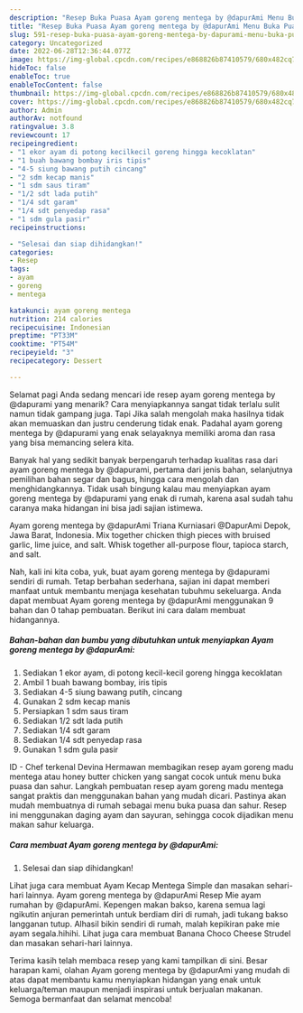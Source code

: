 ```yaml
---
description: "Resep Buka Puasa Ayam goreng mentega by @dapurAmi Menu Buka Puas"
title: "Resep Buka Puasa Ayam goreng mentega by @dapurAmi Menu Buka Puas"
slug: 591-resep-buka-puasa-ayam-goreng-mentega-by-dapurami-menu-buka-puas
category: Uncategorized
date: 2022-06-28T12:36:44.077Z
image: https://img-global.cpcdn.com/recipes/e868826b87410579/680x482cq70/ayam-goreng-mentega-by-dapurami-foto-resep-utama.jpg
hideToc: false
enableToc: true
enableTocContent: false
thumbnail: https://img-global.cpcdn.com/recipes/e868826b87410579/680x482cq70/ayam-goreng-mentega-by-dapurami-foto-resep-utama.jpg
cover: https://img-global.cpcdn.com/recipes/e868826b87410579/680x482cq70/ayam-goreng-mentega-by-dapurami-foto-resep-utama.jpg
author: Admin
authorAv: notfound
ratingvalue: 3.8
reviewcount: 17
recipeingredient:
- "1 ekor ayam di potong kecilkecil goreng hingga kecoklatan"
- "1 buah bawang bombay iris tipis"
- "4-5 siung bawang putih cincang"
- "2 sdm kecap manis"
- "1 sdm saus tiram"
- "1/2 sdt lada putih"
- "1/4 sdt garam"
- "1/4 sdt penyedap rasa"
- "1 sdm gula pasir"
recipeinstructions:

- "Selesai dan siap dihidangkan!"
categories:
- Resep
tags:
- ayam
- goreng
- mentega

katakunci: ayam goreng mentega 
nutrition: 214 calories
recipecuisine: Indonesian
preptime: "PT33M"
cooktime: "PT54M"
recipeyield: "3"
recipecategory: Dessert

---
```



Selamat pagi Anda sedang mencari ide resep ayam goreng mentega by @dapurami yang menarik? Cara menyiapkannya sangat tidak terlalu sulit namun tidak gampang juga. Tapi Jika salah mengolah maka hasilnya tidak akan memuaskan dan justru cenderung tidak enak. Padahal ayam goreng mentega by @dapurami yang enak selayaknya memiliki aroma dan rasa yang bisa memancing selera kita.


Banyak hal yang sedikit banyak berpengaruh terhadap kualitas rasa dari ayam goreng mentega by @dapurami, pertama dari jenis bahan, selanjutnya pemilihan bahan segar dan bagus, hingga cara mengolah dan menghidangkannya. Tidak usah bingung kalau mau menyiapkan ayam goreng mentega by @dapurami yang enak di rumah, karena asal sudah tahu caranya maka hidangan ini bisa jadi sajian istimewa.

Ayam goreng mentega by @dapurAmi Triana Kurniasari @DapurAmi Depok, Jawa Barat, Indonesia. Mix together chicken thigh pieces with bruised garlic, lime juice, and salt. Whisk together all-purpose flour, tapioca starch, and salt.


Nah, kali ini kita coba, yuk, buat ayam goreng mentega by @dapurami sendiri di rumah. Tetap berbahan sederhana, sajian ini dapat memberi manfaat untuk membantu menjaga kesehatan tubuhmu sekeluarga. Anda dapat membuat Ayam goreng mentega by @dapurAmi menggunakan 9 bahan dan 0 tahap pembuatan. Berikut ini cara dalam membuat hidangannya.

<!--inarticleads1-->

##### Bahan-bahan dan bumbu yang dibutuhkan untuk menyiapkan Ayam goreng mentega by @dapurAmi:

1. Sediakan 1 ekor ayam, di potong kecil-kecil goreng hingga kecoklatan
1. Ambil 1 buah bawang bombay, iris tipis
1. Sediakan 4-5 siung bawang putih, cincang
1. Gunakan 2 sdm kecap manis
1. Persiapkan 1 sdm saus tiram
1. Sediakan 1/2 sdt lada putih
1. Sediakan 1/4 sdt garam
1. Sediakan 1/4 sdt penyedap rasa
1. Gunakan 1 sdm gula pasir


ID - Chef terkenal Devina Hermawan membagikan resep ayam goreng madu mentega atau honey butter chicken yang sangat cocok untuk menu buka puasa dan sahur. Langkah pembuatan resep ayam goreng madu mentega sangat praktis dan menggunakan bahan yang mudah dicari. Pastinya akan mudah membuatnya di rumah sebagai menu buka puasa dan sahur. Resep ini menggunakan daging ayam dan sayuran, sehingga cocok dijadikan menu makan sahur keluarga. 

<!--inarticleads2-->

##### Cara membuat Ayam goreng mentega by @dapurAmi:


1. Selesai dan siap dihidangkan!

Lihat juga cara membuat Ayam Kecap Mentega Simple dan masakan sehari-hari lainnya. Ayam goreng mentega by @dapurAmi Resep Mie ayam rumahan by @dapurAmi. Kepengen makan bakso, karena semua lagi ngikutin anjuran pemerintah untuk berdiam diri di rumah, jadi tukang bakso langganan tutup. Alhasil bikin sendiri di rumah, malah kepikiran pake mie ayam segala.hihihi. Lihat juga cara membuat Banana Choco Cheese Strudel dan masakan sehari-hari lainnya. 

Terima kasih telah membaca resep yang kami tampilkan di sini. Besar harapan kami, olahan Ayam goreng mentega by @dapurAmi yang mudah di atas dapat membantu kamu menyiapkan hidangan yang enak untuk keluarga/teman maupun menjadi inspirasi untuk berjualan makanan. Semoga bermanfaat dan selamat mencoba!
